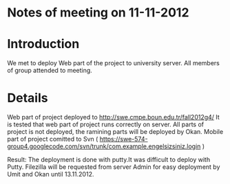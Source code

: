 # Notes of meeting on 11-11-2012

# Introduction #

We met to deploy Web part of the project to university server.
All members of group attended to meeting.


# Details #

Web part of project deployed to http://swe.cmpe.boun.edu.tr/fall2012g4/
It is tested that web part of project runs correctly on server. All parts of project is not deployed,  the ramining parts will be deployed by Okan.
Mobile part of project comitted to Svn ( https://swe-574-group4.googlecode.com/svn/trunk/com.example.engelsizsiniz.login )

Result:
The deployment is done with putty.It was difficult to deploy with Putty. Filezilla will be requested from server Admin for easy deployment by Umit and Okan until 13.11.2012.